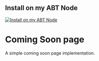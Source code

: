 ## Install on my ABT Node

[![Install on my ABT Node](https://raw.githubusercontent.com/blocklet/development-guide/main/assets/install_on_abtnode.svg)](https://install.arcblock.io/?action=blocklet-install&meta_url=https%3A%2F%2Fgithub.com%2Fblocklet%2Fcoming-soon-page%2Freleases%2Fdownload%2F0.2.0%2Fblocklet.json)

# Coming Soon page

A simple coming soon page implementation.
